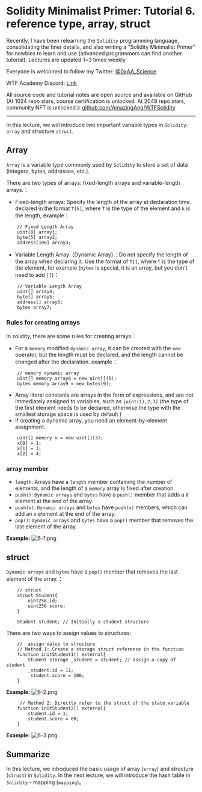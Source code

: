 # Solidity Minimalist Primer: Tutorial 6. reference type, array, struct

Recently, I have been relearning the `Solidity` programming language, consolidating the finer details, and also writing a "Solidity Minimalist Primer" for newbies to learn and use (advanced programmers can find another tutorial). Lectures are updated 1~3 times weekly. 

Everyone is welcomed to follow my Twitter: [@0xAA_Science](https://twitter.com/0xAA_Science)

WTF Academy Discord: [Link](https://discord.gg/5akcruXrsk)

All source code and tutorial notes are open source and available on GitHub (At 1024 repo stars, course certification is unlocked. At 2048 repo stars, community NFT is unlocked.): [github.com/AmazingAng/WTFSolidity](https://github.com/AmazingAng/WTFSolidity)

-----

In this lecture, we will introduce two important variable types in `Solidity`: `array` and structure `struct`.

## Array
`Array` is a variable type commonly used by `Solidity` to store a set of data (integers, bytes, addresses, etc.).

There are two types of arrays: fixed-length arrays and variable-length arrays.：

- Fixed-length arrays: Specify the length of the array at declaration time. declared in the format `T[k]`, where `T` is the type of the element and `k` is the length, example：
```solidity
    // Fixed Length Array
    uint[8] array1;
    byte[5] array2;
    address[100] array3;
```
- Variable Length Array（Dynamic Array）：Do not specify the length of the array when declaring it. Use the format of `T[]`, where `T` is the type of the element, for example (`bytes` is special, it is an array, but you don't need to add `[]`)：
```solidity
    // Variable Length Array
    uint[] array4;
    byte[] array5;
    address[] array6;
    bytes array7;
```
### Rules for creating arrays
In solidity, there are some rules for creating arrays：

- For a `memory` modified `dynamic array`, it can be created with the `new` operator, but the length must be declared, and the length cannot be changed after the declaration. example：
```solidity
    // memory dynamic array
    uint[] memory array8 = new uint[](5);
    bytes memory array9 = new bytes(9);
```
- Array literal constants are arrays in the form of expressions, and are not immediately assigned to variables, such as `[uint(1),2,3]` (the type of the first element needs to be declared, otherwise the type with the smallest storage space is used by default )
- If creating a dynamic array, you need an element-by-element assignment.
```solidity
    uint[] memory x = new uint[](3);
    x[0] = 1;
    x[1] = 3;
    x[2] = 4;
```
### array member
- `length`: Arrays have a `length` member containing the number of elements, and the length of a `memory` array is fixed after creation.
- `push()`: `Dynamic arrays` and `bytes` have a `push()` member that adds a `0` element at the end of the array.
- `push(x)`: `Dynamic arrays` and `bytes` have `push(x)` members, which can add an `x` element at the end of the array.
- `pop()`: `Dynamic arrays` and `bytes` have a `pop()` member that removes the last element of the array.

**Example:**
![6-1.png](./img/6-1.png)

## struct
`Dynamic arrays` and `bytes` have a `pop()` member that removes the last element of the array.：
```solidity
    // struct
    struct Student{
        uint256 id;
        uint256 score; 
    }
```
```solidity
    Student student; // Initially a student structure
```
There are two ways to assign values to structures:
```solidity
    //  assign value to structure
    // Method 1: Create a storage struct reference in the function
    function initStudent1() external{
        Student storage _student = student; // assign a copy of student
        _student.id = 11;
        _student.score = 100;
    }
```
**Example:**
![6-2.png](./img/6-2.png)

```solidity
     // Method 2: Directly refer to the struct of the state variable
    function initStudent2() external{
        student.id = 1;
        student.score = 80;
    }
```
**Example:**
![6-3.png](./img/6-3.png)

## Summarize
In this lecture, we introduced the basic usage of array (`array`) and structure (`struct`) in `Solidity`. In the next lecture, we will introduce the hash table in `Solidity` - mapping (`mapping`)。

